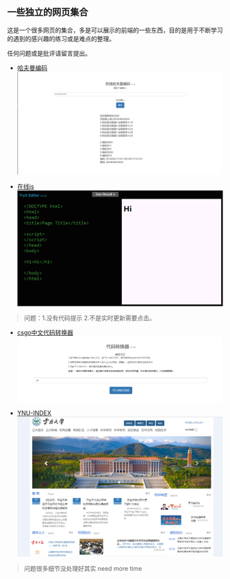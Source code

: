 ## 一些独立的网页集合

这是一个很多网页的集合，多是可以展示的前端的一些东西，目的是用于不断学习的遇到的感兴趣的练习或是难点的整理。

任何问题或是批评请留言提出。

* [哈夫曼编码](https://baohangxing.github.io/hezudao/haffman.html)
![](image/hafuman_show.png)

* [在线js](https://baohangxing.github.io/hezudao/Tryit_Editor_v1.0.html)
![](image/tryiteditor.png)
>问题：1.没有代码提示 2.不是实时更新需要点击。

* [csgo中文代码转换器](https://baohangxing.github.io/hezudao/代码转换器.html)
![](image/csgocodechange.png)

* [YNU-INDEX](https://baohangxing.github.io/hezudao/ynu_index/bootstrap.html)
![](image/ynu_index.png)
>问题很多细节没处理好其实  need more time

